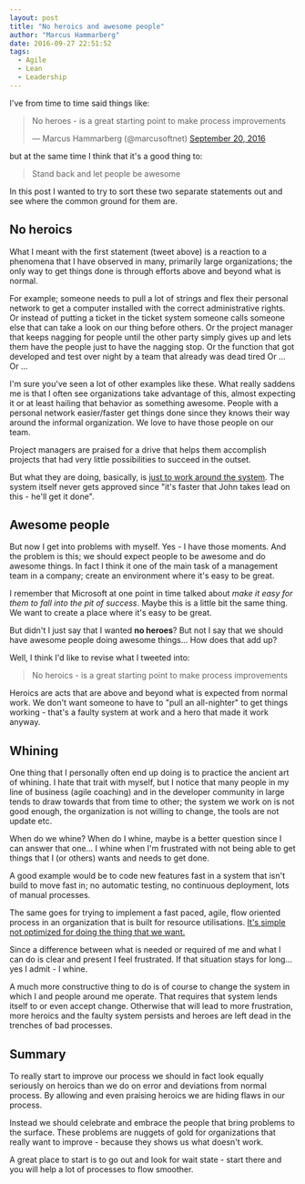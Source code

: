 ```yaml
---
layout: post
title: "No heroics and awesome people"
author: "Marcus Hammarberg"
date: 2016-09-27 22:51:52
tags:
  - Agile
  - Lean
  - Leadership
---
```


I've from time to time said things like:

<blockquote class="twitter-tweet" data-lang="en"><p lang="en" dir="ltr">No heroes - is a great starting point to make process improvements</p>— Marcus Hammarberg (@marcusoftnet) <a href="https://twitter.com/marcusoftnet/status/778194974080954368">September 20, 2016</a></blockquote>
<script async src="//platform.twitter.com/widgets.js" charset="utf-8"></script>

but at the same time I think that it's a good thing to:

> Stand back and let people be awesome

In this post I wanted to try to sort these two separate statements out and see where the common ground for them are.

<!-- excerpt-end -->

## No heroics

What I meant with the first statement (tweet above) is a reaction to a phenomena that I have observed in many, primarily large organizations; the only way to get things done is through efforts above and beyond what is normal.

For example; someone needs to pull a lot of strings and flex their personal network to get a computer installed with the correct administrative rights. Or instead of putting a ticket in the ticket system someone calls someone else that can take a look on our thing before others. Or the project manager that keeps nagging for people until the other party simply gives up and lets them have the people just to have the nagging stop. Or the function that got developed and test over night by a team that already was dead tired Or … Or …

I'm sure you've seen a lot of other examples like these. What really saddens me is that I often see organizations take advantage of this, almost expecting it or at least hailing that behavior as something awesome. People with a personal network easier/faster get things done since they knows their way around the informal organization. We love to have those people on our team.

Project managers are praised for a drive that helps them accomplish projects that had very little possibilities to succeed in the outset.

But what they are doing, basically, is [just to work around the system](https://www.marcusoft.net/2014/11/goodpeople.html). The system itself never gets approved since "it's faster that John takes lead on this - he'll get it done".

## Awesome people

But now I get into problems with myself. Yes - I have those moments. And the problem is this; we should expect people to be awesome and do awesome things. In fact I think it one of the main task of a management team in a company; create an environment where it's easy to be great.

I remember that Microsoft at one point in time talked about _make it easy for them to fall into the pit of success_. Maybe this is a little bit the same thing. We want to create a place where it's easy to be great.

But didn't I just say that I wanted **no heroes**? But not I say that we should have awesome people doing awesome things… How does that add up?

Well, I think I'd like to revise what I tweeted into:

> No heroics - is a great starting point to make process improvements

Heroics are acts that are above and beyond what is expected from normal work. We don't want someone to have to "pull an all-nighter" to get things working - that's a faulty system at work and a hero that made it work anyway.

## Whining

One thing that I personally often end up doing is to practice the ancient art of whining. I hate that trait with myself, but I notice that many people in my line of business (agile coaching) and in the developer community in large tends to draw towards that from time to other; the system we work on is not good enough, the organization is not willing to change, the tools are not update etc.

When do we whine? When do I whine, maybe is a better question since I can answer that one… I whine when I'm frustrated with not being able to get things that I (or others) wants and needs to get done.

A good example would be to code new features fast in a system that isn't build to move fast in; no automatic testing, no continuous deployment, lots of manual processes.

The same goes for trying to implement a fast paced, agile, flow oriented process in an organization that is built for resource utilisations. [It's simple not optimized for doing the thing that we want.](https://www.marcusoft.net/2016/04/what-are-you-optimized-for-then.html)

Since a difference between what is needed or required of me and what I can do is clear and present I feel frustrated. If that situation stays for long… yes I admit - I whine.

A much more constructive thing to do is of course to change the system in which I and people around me operate. That requires that system lends itself to or even accept change. Otherwise that will lead to more frustration, more heroics and the faulty system persists and heroes are left dead in the trenches of bad processes.

## Summary

To really start to improve our process we should in fact look equally seriously on heroics than we do on error and deviations from normal process. By allowing and even praising heroics we are hiding flaws in our process.

Instead we should celebrate and embrace the people that bring problems to the surface. These problems are nuggets of gold for organizations that really want to improve - because they shows us what doesn't work.

A great place to start is to go out and look for wait state - start there and you will help a lot of processes to flow smoother.
